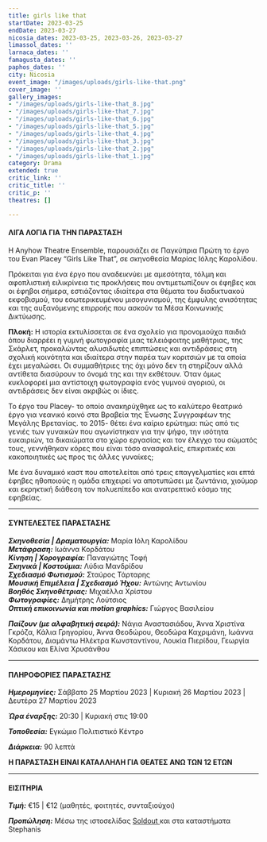 ```yaml
---
title: girls like that
startDate: 2023-03-25
endDate: 2023-03-27
nicosia_dates: 2023-03-25, 2023-03-26, 2023-03-27
limassol_dates: ''
larnaca_dates: ''
famagusta_dates: ''
paphos_dates: ''
city: Nicosia
event_image: "/images/uploads/girls-like-that.png"
cover_image: ''
gallery_images:
- "/images/uploads/girls-like-that_8.jpg"
- "/images/uploads/girls-like-that_7.jpg"
- "/images/uploads/girls-like-that_6.jpg"
- "/images/uploads/girls-like-that_5.jpg"
- "/images/uploads/girls-like-that_4.jpg"
- "/images/uploads/girls-like-that_3.jpg"
- "/images/uploads/girls-like-that_2.jpg"
- "/images/uploads/girls-like-that_1.jpg"
category: Drama
extended: true
critic_link: ''
critic_title: ''
critic_p: ''
theatres: []

---
```

#### ΛΙΓΑ ΛΟΓΙΑ ΓΙΑ ΤΗΝ ΠΑΡΑΣΤΑΣΗ

Η Anyhow Theatre Ensemble, παρουσιάζει σε Παγκύπρια Πρώτη το έργο του Evan Placey “Girls Like That”, σε σκηνοθεσία Μαρίας Ιόλης Καρολίδου.

Πρόκειται για ένα έργο που αναδεικνύει με αμεσότητα, τόλμη και αφοπλιστική ειλικρίνεια τις προκλήσεις που αντιμετωπίζουν οι έφηβες και οι έφηβοι σήμερα, εστιάζοντας ιδιαίτερα στα θέματα του διαδικτυακού εκφοβισμού, του εσωτερικευμένου μισογυνισμού, της έμφυλης ανισότητας και της αυξανόμενης επιρροής που ασκούν τα Μέσα Κοινωνικής Δικτύωσης.

**Πλοκή:** Η ιστορία εκτυλίσσεται σε ένα σχολείο για προνομιούχα παιδιά όπου διαρρέει η γυμνή φωτογραφία μιας τελειόφοιτης μαθήτριας, της Σκάρλετ, προκαλώντας αλυσιδωτές επιπτώσεις και αντιδράσεις στη σχολική κοινότητα και ιδιαίτερα στην παρέα των κοριτσιών με τα οποία έχει μεγαλώσει. Οι συμμαθήτριες της όχι μόνο δεν τη στηρίζουν αλλά αντίθετα διασύρουν το όνομά της και την εκθέτουν. Όταν όμως κυκλοφορεί μια αντίστοιχη φωτογραφία ενός γυμνού αγοριού, οι αντιδράσεις δεν είναι ακριβώς οι ίδιες.

Το έργο του Placey- το οποίο ανακηρύχθηκε ως το καλύτερο θεατρικό έργο για νεανικό κοινό στα Βραβεία της Ένωσης Συγγραφέων της Μεγάλης Βρετανίας. το 2015- θέτει ένα καίριο ερώτημα: πώς από τις γενιές των γυναικών που αγωνίστηκαν για την ψήφο, την ισότητα ευκαιριών, τα δικαιώματα στο χώρο εργασίας και τον έλεγχο του σώματός τους, γεννήθηκαν κόρες που είναι τόσο ανασφαλείς, επικριτικές και κακοποιητικές ως προς τις άλλες γυναίκες;

Με ένα δυναμικό καστ που αποτελείται από τρεις επαγγελματίες και επτά έφηβες ηθοποιούς η ομάδα επιχειρεί να αποτυπώσει με ζωντάνια, χιούμορ και εκρηκτική διάθεση τον πολυεπίπεδο και ανατρεπτικό κόσμο της εφηβείας.

***

#### ΣΥΝΤΕΛΕΣΤΕΣ ΠΑΡΑΣΤΑΣΗΣ

**_Σκηνοθεσία | Δραματουργία:_** Μαρία Ιόλη Καρολίδου  
**_Μετάφραση:_** Ιωάννα Κορδάτου  
**_Κίνηση | Χορογραφία:_** Παναγιώτης Τοφή  
**_Σκηνικά | Κοστούμια:_** Λύδια Μανδρίδου  
**_Σχεδιασμό Φωτισμού:_** Σταύρος Τάρταρης  
**_Μουσική Επιμέλεια | Σχεδιασμό Ήχου:_** Αντώνης Αντωνίου  
**_Βοηθός Σκηνοθέτριας:_** Μιχαέλλα Χρίστου  
**_Φωτογραφίες:_** Δημήτρης Λούτσιος  
**_Οπτική επικοινωνία και motion graphics:_** Γιώργος Βασιλείου

**_Παίζουν (με αλφαβητική σειρά):_** Νάγια Αναστασιάδου, Άννα Χριστίνα Γκρόζα, Κάλια Γρηγορίου, Άννα Θεοδώρου, Θεοδώρα Καχριμάνη, Ιωάννα Κορδάτου, Διαμάντω Ηλέκτρα Κωνσταντίνου, Λουκία Πιερίδου, Γεωργία Χάσικου και Ελίνα Χρυσάνθου

***

#### ΠΛΗΡΟΦΟΡΙΕΣ ΠΑΡΑΣΤΑΣΗΣ

**_Ημερομηνίες:_** Σάββατο 25 Μαρτίου 2023 | Κυριακή 26 Μαρτίου 2023 | Δευτέρα 27 Μαρτίου 2023

**_Ώρα έναρξης:_** 20:30 | Κυριακή στις 19:00

**_Τοποθεσία:_** Εγκώμιο Πολιτιστικό Κέντρο

**_Διάρκεια:_** 90 λεπτά

**Η ΠΑΡΑΣΤΑΣΗ ΕΙΝΑΙ ΚΑΤΑΛΛΗΛΗ ΓΙΑ ΘΕΑΤΕΣ ΑΝΩ ΤΩΝ 12 ΕΤΩΝ**

***

#### ΕΙΣΙΤΗΡΙΑ

**_Τιμή:_** €15 | €12 (μαθητές, φοιτητές, συνταξιούχοι)

**_Προπώληση:_** Μέσω της ιστοσελίδας [Soldout ](https://www.soldoutticketbox.com/girls-like-that-feb-2023/?lang=en)και στα καταστήματα Stephanis